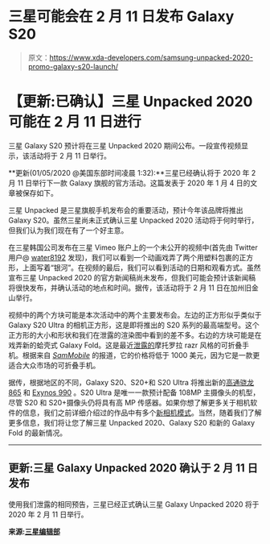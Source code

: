 # 三星可能会在 2 月 11 日发布 Galaxy S20

> 原文：<https://www.xda-developers.com/samsung-unpacked-2020-promo-galaxy-s20-launch/>

# 【更新:已确认】三星 Unpacked 2020 可能在 2 月 11 日进行

三星 Galaxy S20 预计将在三星 Unpacked 2020 期间公布。一段宣传视频显示，该活动将于 2 月 11 日举行。

**更新(01/05/2020 @美国东部时间凌晨 1:32):**三星已经确认将于 2020 年 2 月 11 日举行下一款 Galaxy 旗舰的官方活动。这篇发表于 2020 年 1 月 4 日的文章被保存如下。

三星 Unpacked 是三星旗舰手机发布会的重要活动，预计今年该品牌将推出 Galaxy S20。虽然三星尚未正式确认三星 Unpacked 2020 活动将于何时举行，但我们认为我们现在有了一个好主意。

在三星韩国公司发布在三星 Vimeo 账户上的一个未公开的视频中(首先由 Twitter 用户@ [water8192](https://twitter.com/water8192) 发现)，我们可以看到一个动画戏弄了两个用塑料包裹的正方形，上面写着“银河”。在视频的最后，我们可以看到活动的日期和观看方式。虽然宣布三星 Unpacked 2020 的官方新闻稿尚未发布，但我们可能会预计该新闻稿将很快发布，并确认活动的地点和时间。据传，该活动将于 2 月 11 日在加州旧金山举行。

视频中的两个方块可能是本次活动中的两个主要发布会。左边的正方形似乎类似于 Galaxy S20 Ultra 的相机正方形，这是即将推出的 S20 系列的最高端型号。这个正方形的大小和形状和我们在泄露的渲染图中看到的差不多。右边的方块可能是在戏弄新的蛤壳式 Galaxy Fold。这是最近[泄露的](https://www.xda-developers.com/samsungs-clamshell-folding-phone-leaks-in-multiple-live-images/)摩托罗拉 razr 风格的可折叠手机。根据来自 [*SamMobile*](https://www.sammobile.com/news/galaxy-fold-2-price-850-launch-in-february-2020/) 的报道，它的价格将低于 1000 美元，因为它是一款更适合大众市场的可折叠手机。

据传，根据地区的不同，Galaxy S20、S20+和 S20 Ultra 将推出新的[高通骁龙 865](https://www.xda-developers.com/qualcomm-snapdragon-865-processor-specifications-features/) 和 [Exynos 990](https://www.xda-developers.com/samsung-exynos-990-5g-modem-5123-7nm/) 。S20 Ultra 是唯一一款预计配备 108MP 主摄像头的机型，尽管 S20 和 S20+摄像头仍将具有高 MP 传感器。如果你想了解更多关于相机软件的信息，我们之前详细介绍过的作品中有多个[新相机模式](https://www.xda-developers.com/samsung-one-ui-update-leaked-details-galaxy-s20-camera-fold-2-charging/)。当然，随着我们了解更多信息，我们将让您了解三星 Unpacked 2020、Galaxy S20 和新的 Galaxy Fold 的最新情况。

* * *

## 更新:三星 Galaxy Unpacked 2020 确认于 2 月 11 日发布

使用我们泄露的相同预告，三星已经正式确认三星 Galaxy Unpacked 2020 将于 2020 年 2 月 11 日举行。

**来源:[三星编辑部](https://news.samsung.com/global/invitation-samsung-galaxy-unpacked-2020)**